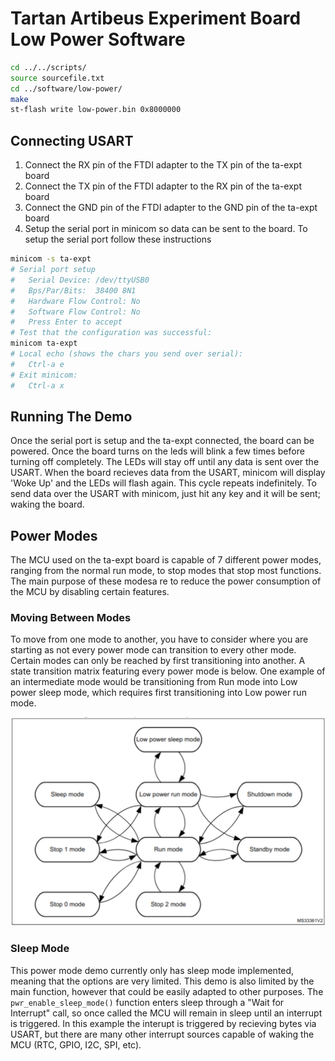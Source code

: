 # Tartan Artibeus Experiment Board Low Power Software

```bash
cd ../../scripts/
source sourcefile.txt
cd ../software/low-power/
make
st-flash write low-power.bin 0x8000000
```

## Connecting USART

1. Connect the RX pin of the FTDI adapter to the TX pin of the ta-expt board
2. Connect the TX pin of the FTDI adapter to the RX pin of the ta-expt board
3. Connect the GND pin of the FTDI adapter to the GND pin of the ta-expt board
4. Setup the serial port in minicom so data can be sent to the board. To setup the serial port follow these instructions

```bash
minicom -s ta-expt
# Serial port setup
#   Serial Device: /dev/ttyUSB0
#   Bps/Par/Bits:  38400 8N1
#   Hardware Flow Control: No
#   Software Flow Control: No
#   Press Enter to accept
# Test that the configuration was successful:
minicom ta-expt
# Local echo (shows the chars you send over serial):
#   Ctrl-a e
# Exit minicom:
#   Ctrl-a x
```

## Running The Demo

Once the serial port is setup and the ta-expt connected, the board can be powered. Once the board turns on the leds will blink a few times before turning off completely. The LEDs will stay off until any data is sent over the USART. When the board recieves data from the USART, minicom will display 'Woke Up' and the LEDs will flash again. This cycle repeats indefinitely. To send data over the USART with minicom, just hit any key and it will be sent; waking the board.

## Power Modes

The MCU used on the ta-expt board is capable of 7 different power modes, ranging from the normal run mode, to stop modes that stop most functions. The main purpose of these modesa re to reduce the power consumption of the MCU by disabling certain features.

### Moving Between Modes

To move from one mode to another, you have to consider where you are starting as not every power mode can transition to every other mode. Certain modes can only be reached by first transitioning into another. A state transition matrix featuring every power mode is below. One example of an intermediate mode would be transitioning from Run mode into Low power sleep mode, which requires first transitioning into Low power run mode.

![state transition diagram!](./state_transition_diagram.png)

### Sleep Mode

This power mode demo currently only has sleep mode implemented, meaning that the options are very limited. This demo is also limited by the main function, however that could be easily adapted to other purposes. The ``pwr_enable_sleep_mode()`` function enters sleep through a "Wait for Interrupt" call, so once called the MCU will remain in sleep until an interrupt is triggered. In this example the interupt is triggered by recieving bytes via USART, but there are many other interrupt sources capable of waking the MCU (RTC, GPIO, I2C, SPI, etc).